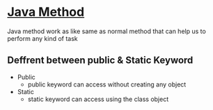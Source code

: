 # [Java Method](./JavaMethod.java)

Java method work as like same as normal method that can help us to perform any
kind of task

## Deffrent between public & Static Keyword

- Public
  - public keyword can access without creating any object
- Static
  - static keyword can access using the class object
